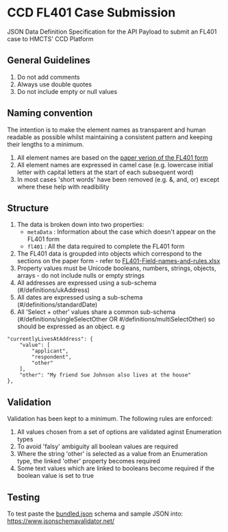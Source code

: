 # CCD FL401 Case Submission

JSON Data Definition Specification for the API Payload to submit an FL401 case to HMCTS' CCD Platform
## General Guidelines

1. Do not add comments
2. Always use double quotes
3. Do not include empty or null values

## Naming convention
The intention is to make the element names as transparent and human readable as possible whilst maintaining a consistent pattern and keeping their lengths to a minimum.

1. All element names are based on the [paper verion of the FL401 form](/resources/FL401-Non-mol-and-occ-order.pdf)
2. All element names are expressed in camel case (e.g. lowercase initial letter with capital letters at the start of each subsequent word)
3. In most cases 'short words' have been removed (e.g. &, and, or) except where these help with readibility

## Structure

1. The data is broken down into two properties:
   - `metaData` : Information about the case which doesn't appear on the FL401 form
   - `fl401` : All the data required to complete the FL401 form
1. The FL401 data is groupded into objects which correspond to the sections on the paper form - refer to [FL401-Field-names-and-rules.xlsx](/resources/FL401-Field-names-and-rules.xlsx)
1. Property values must be Unicode booleans, numbers, strings, objects, arrays - do not include nulls or empty strings
1. All addresses are expressed using a sub-schema (#/definitions/ukAddress)
1. All dates are expressed using a sub-schema (#/definitions/standardDate)
1. All 'Select + other' values share a common sub-schema (#/definitions/singleSelectOther OR #/definitions/multiSelectOther) so should be expressed as an object. e.g

````
"currentlyLivesAtAddress": {
    "value": [
        "applicant",
        "respondent",
        "other"
    ],
    "other": "My friend Sue Johnson also lives at the house"
},
````
## Validation

Validation has been kept to a minimum. The following rules are enforced:

1. All values chosen from a set of options are validated aginst Enumeration types
2. To avoid 'falsy' ambiguity all boolean values are required
3. Where the string 'other' is selected as a value from an Enumeration type, the linked 'other' property becomes required
4. Some text values which are linked to booleans become required if the boolean value is set to true

## Testing

To test paste the [bundled.json](schemas/bundled.json) schema and sample JSON into: https://www.jsonschemavalidator.net/



